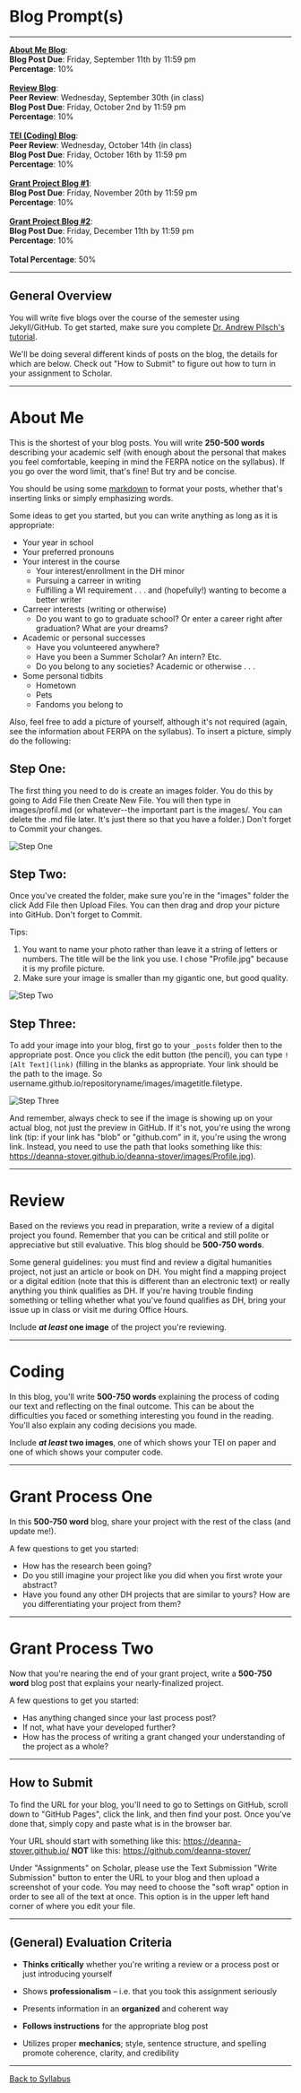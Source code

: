 # Blog Prompt(s)

_____


**[About Me Blog](#about-me)**:
<br /> **Blog Post Due**: Friday, September 11th by 11:59 pm 
<br /> **Percentage**: 10%
<br /> <br/>
**[Review Blog](#review)**:  
**Peer Review**: Wednesday, September 30th (in class)
<br /> **Blog Post Due**: Friday, October 2nd by 11:59 pm
<br />**Percentage**: 10%
<br /> <br/>
**[TEI (Coding) Blog](#coding)**:
<br /> **Peer Review**: Wednesday, October 14th (in class)
<br /> **Blog Post Due**: Friday, October 16th by 11:59 pm
<br />**Percentage**: 10%
<br /> <br/>
**[Grant Project Blog #1](#grant-process-one)**: 
<br /> **Blog Post Due**: Friday, November 20th by 11:59 pm
<br />**Percentage**: 10%
<br /> <br/>
**[Grant Project Blog #2](#grant-process-two)**: 
<br /> **Blog Post Due**: Friday, December 11th by 11:59 pm
<br />**Percentage**: 10%
<br /> <br/>
**Total Percentage**: 50%

_____

## General Overview

You will write five blogs over the course of the semester using Jekyll/GitHub. To get started, make sure you complete [Dr. Andrew Pilsch's tutorial](https://oncomouse.github.io/courses/2020/engl460fall2020/jekyll-intro). 

We'll be doing several different kinds of posts on the blog, the details for which are below. Check out "How to Submit" to figure out how to turn in your assignment to Scholar. 

_____


# About Me

This is the shortest of your blog posts. You will write **250-500 words** describing your academic self (with enough about the personal that makes you feel comfortable, keeping in mind the FERPA notice on the syllabus). If you go over the word limit, that's fine! But try and be concise. 

You should be using some [markdown](https://www.markdowntutorial.com/) to format your posts, whether that's inserting links or simply emphasizing words.

Some ideas to get you started, but you can write anything as long as it is appropriate:

* Your year in school
* Your preferred pronouns
* Your interest in the course
  * Your interest/enrollment in the DH minor
  * Pursuing a carreer in writing
  * Fulfilling a WI requirement . . . and (hopefully!) wanting to become a better writer
* Carreer interests (writing or otherwise)
  * Do you want to go to graduate school? Or enter a career right after graduation? What are your dreams?
* Academic or personal successes
  * Have you volunteered anywhere?
  * Have you been a Summer Scholar? An intern? Etc.
  * Do you belong to any societies? Academic or otherwise . . . 
* Some personal tidbits
  * Hometown
  * Pets
  * Fandoms you belong to

Also, feel free to add a picture of yourself, although it's not required (again, see the information about FERPA on the syllabus). To insert a picture, simply do the following:

## Step One:

The first thing you need to do is create an images folder. You do this by going to Add File then Create New File. You will then type in images/profil.md (or whatever--the important part is the images/. You can delete the .md file later. It's just there so that you have a folder.) Don't forget to Commit your changes.

![Step One](https://deanna-stover.github.io/coursesCNU/images/stepone.gif)

## Step Two:

Once you've created the folder, make sure you're in the "images" folder the click Add File then Upload Files. You can then drag and drop your picture into GitHub. Don't forget to Commit.

Tips: 
1. You want to name your photo rather than leave it a string of letters or numbers. The title will be the link you use. I chose "Profile.jpg" because it is my profile picture.
2. Make sure your image is smaller than my gigantic one, but good quality. 

![Step Two](https://deanna-stover.github.io/coursesCNU/images/steptwo.gif)

## Step Three:

To add your image into your blog, first go to your `_posts` folder then to the appropriate post. Once you click the edit button (the pencil), you can type `![Alt Text](link)` (filling in the blanks as appropriate. Your link should be the path to the image. So username.github.io/repositoryname/images/imagetitle.filetype. 

![Step Three](https://deanna-stover.github.io/coursesCNU/images/stepthree.gif)

And remember, always check to see if the image is showing up on your actual blog, not just the preview in GitHub. If it's not, you're using the wrong link (tip: if your link has "blob" or "github.com" in it, you're using the wrong link. Instead, you need to use the path that looks something like this: https://deanna-stover.github.io/deanna-stover/images/Profile.jpg).

_____

# Review

Based on the reviews you read in preparation, write a review of a digital project you found. Remember that you can be critical and still polite or appreciative but still evaluative. This blog should be **500-750 words**. 

Some general guidelines: you must find and review a digital humanities project, not just an article or book on DH. You might find a mapping project or a digital edition (note that this is different than an electronic text) or really anything you think qualifies as DH. If you're having trouble finding something or telling whether what you've found qualifies as DH, bring your issue up in class or visit me during Office Hours. 

Include ***at least* one image** of the project you're reviewing. 

_____

# Coding

In this blog, you'll write **500-750 words** explaining the process of coding our text and reflecting on the final outcome. This can be about the difficulties you faced or something interesting you found in the reading. You'll also explain any coding decisions you made. 

Include ***at least* two images**, one of which shows your TEI on paper and one of which shows your computer code. 

_____

# Grant Process One

In this **500-750 word** blog, share your project with the rest of the class (and update me!). 

A few questions to get you started:

* How has the research been going? 
* Do you still imagine your project like you did when you first wrote your abstract?
* Have you found any other DH projects that are similar to yours? How are you differentiating your project from them?

_____

# Grant Process Two

Now that you're nearing the end of your grant project, write a **500-750 word** blog post that explains your nearly-finalized project. 

A few questions to get you started:

* Has anything changed since your last process post? 
* If not, what have your developed further? 
* How has the process of writing a grant changed your understanding of the project as a whole?

_____

## How to Submit

To find the URL for your blog, you'll need to go to Settings on GitHub, scroll down to "GitHub Pages", click the link, and then find your post. Once you've done that, simply copy and paste what is in the browser bar. 

Your URL should start with something like this: https://deanna-stover.github.io/ **NOT** like this: https://github.com/deanna-stover/

Under "Assignments" on Scholar, please use the Text Submission "Write Submission" button to enter the URL to your blog and then upload a screenshot of your code. You may need to choose the "soft wrap" option in order to see all of the text at once. This option is in the upper left hand corner of where you edit your file.

_____

## (General) Evaluation Criteria

* **Thinks critically** whether you're writing a review or a process post or just introducing yourself

* Shows **professionalism** – i.e. that you took this assignment seriously

* Presents information in an **organized** and coherent way

* **Follows instructions** for the appropriate blog post

* Utilizes proper **mechanics**; style, sentence structure, and spelling promote coherence, clarity, and credibility

_____

[Back to Syllabus](https://deanna-stover.github.io/coursesCNU/2020/engl350fall2020)

